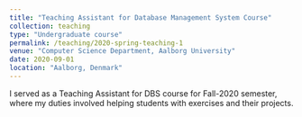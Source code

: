 ```yaml
---
title: "Teaching Assistant for Database Management System Course"
collection: teaching
type: "Undergraduate course"
permalink: /teaching/2020-spring-teaching-1
venue: "Computer Science Department, Aalborg University"
date: 2020-09-01
location: "Aalborg, Denmark"
---
```


I served as a Teaching Assistant for DBS course for Fall-2020 semester, where my duties involved helping students with exercises and their projects.